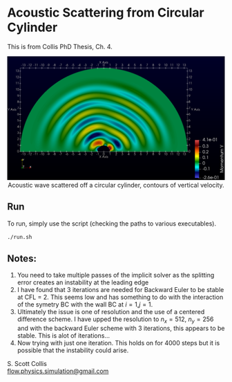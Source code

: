 # Acoustic Scattering from Circular Cylinder

This is from Collis PhD Thesis, Ch. 4.

<p align=center>
<img src=https://github.com/sscollis/lns3d/blob/master/test/cyl/v.png>
<br>Acoustic wave scattered off a circular cylinder, contours of vertical 
velocity.</p>

## Run

To run, simply use the script (checking the paths to various executables).

```bash
./run.sh
```

## Notes:
1. You need to take multiple passes of the implicit solver as the splitting
   error creates an instability at the leading edge
2. I have found that 3 iterations are needed for Backward Euler to be stable 
   at CFL = 2.  This seems low and has something to do with the interaction
   of the symetry BC with the wall BC at $i=1$,$j=1$.
3. Ultimately the issue is one of resolution and the use of a centered
   difference scheme.  I have upped the resolution to $n_x=512$, $n_y=256$ and
   with the backward Euler scheme with 3 iterations, this appears to be
   stable.  This is alot of iterations...
4. Now trying with just one iteration.  This holds on for 4000 steps
   but it is possible that the instability could arise.

S. Scott Collis\
flow.physics.simulation@gmail.com
